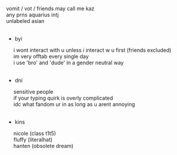 vomit / vot / friends may call me kaz<br>
any prns aquarius intj<br>
unlabeled asian<br>
<br>
<ul>
	<li>byi</li>
</ul>
<div style="margin-left: 20px;">
	i wont interact with u unless i interact w u first (friends excluded)<br>
	im very offtab every single day<br>
	i use 'bro' and 'dude' in a gender neutral way<br>
	<br>
</div>
<ul>
	<li>dni</li>
</ul>
<div style="margin-left: 20px;">
	sensitive people<br>
	if your typing quirk is overly complicated<br>
	idc what fandom ur in as long as u arent annoying<br>
	<br>
</div>
<ul>
	<li>kins</li>
</ul>
<div style="margin-left: 20px;">
	nicole (class t1t5)<br>
	fluffy (literalhat)<br>
	hanten (obsolete dream)<br>
</div>
<div style="margin-left: 20px;">
</div>
<div style="margin-left: 20px;">
</div>
